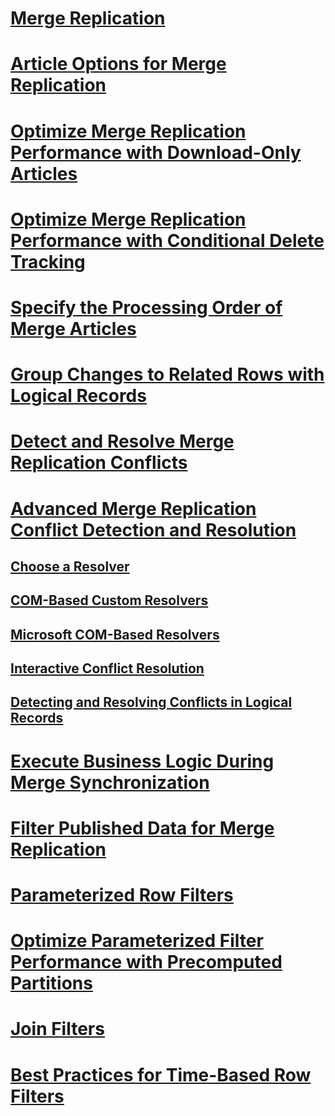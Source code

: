 # [Merge Replication](merge-replication.md)
# [Article Options for Merge Replication](article-options-for-merge-replication.md)
# [Optimize Merge Replication Performance with Download-Only Articles](optimize-merge-replication-performance-with-download-only-articles.md)
# [Optimize Merge Replication Performance with Conditional Delete Tracking](optimize-merge-replication-performance-with-conditional-delete-tracking.md)
# [Specify the Processing Order of Merge Articles](specify-the-processing-order-of-merge-articles.md)
# [Group Changes to Related Rows with Logical Records](group-changes-to-related-rows-with-logical-records.md)
# [Detect and Resolve Merge Replication Conflicts](advanced-merge-replication-resolve-merge-replication-conflicts.md)
# [Advanced Merge Replication Conflict Detection and Resolution](advanced-merge-replication-conflict-detection-and-resolution.md)
## [Choose a Resolver](advanced-merge-replication-conflict-choose-a-resolver.md)
## [COM-Based Custom Resolvers](advanced-merge-replication-conflict-com-based-custom-resolvers.md)
## [Microsoft COM-Based Resolvers](advanced-merge-replication-conflict-com-based-resolvers.md)
## [Interactive Conflict Resolution](advanced-merge-replication-conflict-interactive-resolution.md)
## [Detecting and Resolving Conflicts in Logical Records](advanced-merge-replication-conflict-resolving-in-logical-record.md)
# [Execute Business Logic During Merge Synchronization](execute-business-logic-during-merge-synchronization.md)
# [Filter Published Data for Merge Replication](filter-published-data-for-merge-replication.md)
# [Parameterized Row Filters](parameterized-filters-parameterized-row-filters.md)
# [Optimize Parameterized Filter Performance with Precomputed Partitions](parameterized-filters-optimize-for-precomputed-partitions.md)
# [Join Filters](join-filters.md)
# [Best Practices for Time-Based Row Filters](best-practices-for-time-based-row-filters.md)
